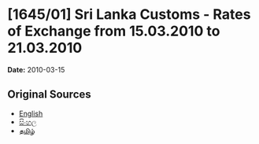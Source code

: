 # [1645/01] Sri Lanka Customs - Rates of Exchange from 15.03.2010 to 21.03.2010

**Date:** 2010-03-15

## Original Sources

- [English](https://documents.gov.lk/view/extra-gazettes/2010/3/1645-01_E.pdf)
- [සිංහල](https://documents.gov.lk/view/extra-gazettes/2010/3/1645-01_S.pdf)
- [தமிழ்](https://documents.gov.lk/view/extra-gazettes/2010/3/1645-01_T.pdf)
